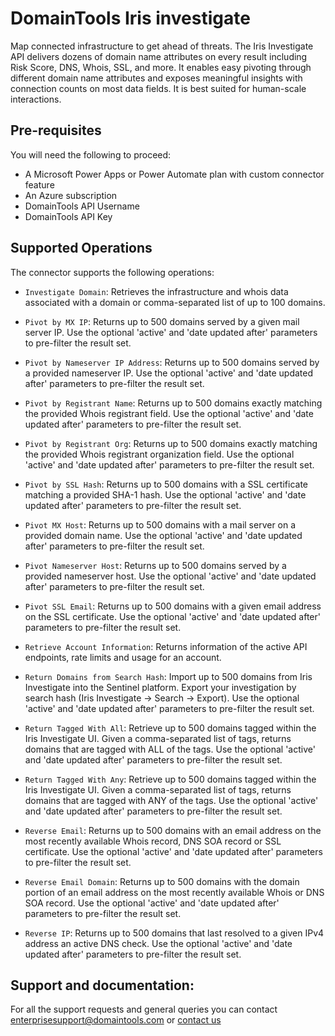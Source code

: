 # DomainTools Iris investigate

Map connected infrastructure to get ahead of threats. The Iris Investigate API delivers dozens of domain name attributes on every result including Risk Score, DNS, Whois, SSL, and more. It enables easy pivoting through different domain name attributes and exposes meaningful insights with connection counts on most data fields. It is best suited for human-scale interactions.

## Pre-requisites
You will need the following to proceed:
* A Microsoft Power Apps or Power Automate plan with custom connector feature
* An Azure subscription
* DomainTools API Username
* DomainTools API Key

## Supported Operations
The connector supports the following operations:
* `Investigate Domain`:  Retrieves the infrastructure and whois data associated with a domain or comma-separated list of up to 100 domains.

* `Pivot by MX IP`: Returns up to 500 domains served by a given mail server IP. Use the optional 'active' and 'date updated after' parameters to pre-filter the result set.

* `Pivot by Nameserver IP Address`: Returns up to 500 domains served by a provided nameserver IP. Use the optional 'active' and 'date updated after' parameters to pre-filter the result set.

* `Pivot by Registrant Name`: Returns up to 500 domains exactly matching the provided Whois registrant field. Use the optional 'active' and 'date updated after' parameters to pre-filter the result set.

* `Pivot by Registrant Org`: Returns up to 500 domains exactly matching the provided Whois registrant organization field. Use the optional 'active' and 'date updated after' parameters to pre-filter the result set.

* `Pivot by SSL Hash`: Returns up to 500 domains with a SSL certificate matching a provided SHA-1 hash. Use the optional 'active' and 'date updated after' parameters to pre-filter the result set.

* `Pivot MX Host`: Returns up to 500 domains with a mail server on a provided domain name. Use the optional 'active' and 'date updated after' parameters to pre-filter the result set.

* `Pivot Nameserver Host`: Returns up to 500 domains served by a provided nameserver host. Use the optional 'active' and 'date updated after' parameters to pre-filter the result set.

* `Pivot SSL Email`: Returns up to 500 domains with a given email address on the SSL certificate. Use the optional 'active' and 'date updated after' parameters to pre-filter the result set.

* `Retrieve Account Information`: Returns information of the active API endpoints, rate limits and usage for an account.

* `Return Domains from Search Hash`: Import up to 500 domains from Iris Investigate into the Sentinel platform. Export your investigation by search hash (Iris Investigate -> Search -> Export). Use the optional 'active' and 'date updated after' parameters to pre-filter the result set.

* `Return Tagged With All`: Retrieve up to 500 domains tagged within the Iris Investigate UI. Given a comma-separated list of tags, returns domains that are tagged with ALL of the tags. Use the optional 'active' and 'date updated after' parameters to pre-filter the result set.

* `Return Tagged With Any`: Retrieve up to 500 domains tagged within the Iris Investigate UI. Given a comma-separated list of tags, returns domains that are tagged with ANY of the tags. Use the optional 'active' and 'date updated after' parameters to pre-filter the result set.

* `Reverse Email`: Returns up to 500 domains with an email address on the most recently available Whois record, DNS SOA record or SSL certificate. Use the optional 'active' and 'date updated after' parameters to pre-filter the result set.

* `Reverse Email Domain`: Returns up to 500 domains with the domain portion of an email address on the most recently available Whois or DNS SOA record. Use the optional 'active' and 'date updated after' parameters to pre-filter the result set.

* `Reverse IP`: Returns up to 500 domains that last resolved to a given IPv4 address an active DNS check. Use the optional 'active' and 'date updated after' parameters to pre-filter the result set.


## Support and documentation: 
For all the support requests and general queries you can contact enterprisesupport@domaintools.com or [contact us](https://www.domaintools.com/integrations)
